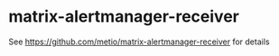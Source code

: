 # matrix-alertmanager-receiver

See https://github.com/metio/matrix-alertmanager-receiver for details
